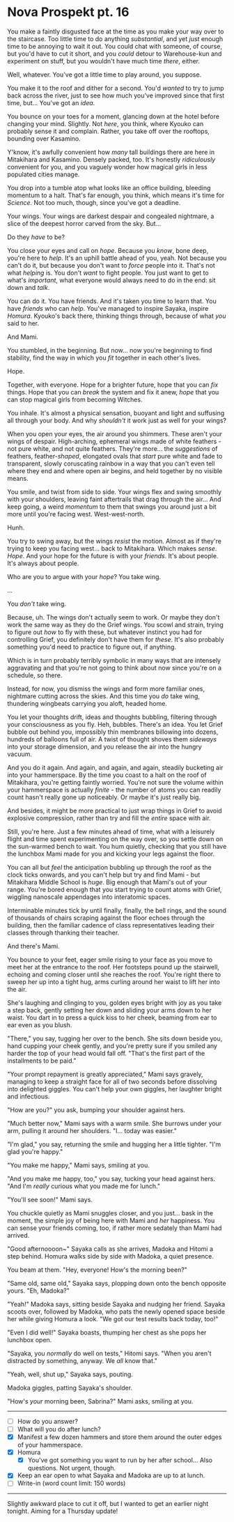 # Nova Prospekt pt. 16

You make a faintly disgusted face at the time as you make your way over to the staircase. Too little time to do anything *substantial*, and yet *just* enough time to be annoying to wait it out. You could chat with someone, of course, but you'd have to cut it short, and you *could* detour to Warehouse-kun and experiment on stuff, but you wouldn't have much time *there*, either.

Well, whatever. You've got a little time to play around, you suppose.

You make it to the roof and dither for a second. You'd *wanted* to try to jump back across the river, just to see how much you've improved since that first time, but... You've got an *idea*.

You bounce on your toes for a moment, glancing down at the hotel before changing your mind. Slightly. Not *here*, you think, where Kyouko can probably sense it and complain. Rather, you take off over the rooftops, bounding over Kasamino.

Y'know, it's awfully convenient how *many* tall buildings there are here in Mitakihara and Kasamino. Densely packed, too. It's honestly *ridiculously* convenient for you, and you vaguely wonder how magical girls in less populated cities manage.

You drop into a tumble atop what looks like an office building, bleeding momentum to a halt. That's far enough, you think, which means it's time for *Science*. Not too much, though, since you've got a deadline.

Your wings. Your wings are darkest despair and congealed nightmare, a slice of the deepest horror carved from the sky. But...

Do they *have* to be?

You close your eyes and call on *hope*. Because you *know*, bone deep, you're here to *help*. It's an uphill battle ahead of you, yeah. Not because you can't do it, but because you don't want to *force* people into it. That's not what *helping* is. You don't *want* to fight people. You just want to get to what's *important*, what everyone would always need to do in the end: sit down and *talk*.

You can do it. You have friends. And it's taken you time to learn that. You have *friends* who can *help*. You've managed to inspire Sayaka, inspire *Homura*. Kyouko's back there, thinking things through, because of what *you* said to her.

And Mami.

You stumbled, in the beginning. But now\... now you're beginning to find stability, find the way in which you *fit* together in each other's lives.

Hope.

Together, with everyone. Hope for a brighter future, hope that you can *fix* things. Hope that you can *break* the system and fix it anew, *hope* that you can stop magical girls from becoming Witches.

You inhale. It's almost a physical sensation, buoyant and light and suffusing all through your body. And why *shouldn't* it work just as well for your wings?

When you open your eyes, the air around you shimmers. These aren't your wings of despair. High-arching, ephemeral wings made of white feathers - not pure white, and not quite feathers. They're more... the *suggestions* of feathers, feather-*shaped*, elongated ovals that *start* pure white and fade to transparent, slowly coruscating rainbow in a way that you can't even tell where they end and where open air begins, and held together by no visible means.

You smile, and twist from side to side. Your wings flex and swing smoothly with your shoulders, leaving faint aftertrails that drag through the air... And keep going, a weird *momentum* to them that swings you around just a bit more until you're facing west. West-west-north.

Hunh.

You try to swing away, but the wings *resist* the motion. Almost as if they're trying to keep you facing west... back to Mitakihara. Which makes *sense*. *Hope*. And your hope for the future is with your *friends*. It's about people. It's always about people.

Who are you to argue with your *hope*? You take wing.

...

You *don't* take wing.

Because, uh. The wings don't actually seem to work. Or maybe they don't work the same way as they do the Grief wings. You scowl and strain, trying to figure out *how* to fly with these, but whatever instinct you had for controlling Grief, you definitely don't have them for *these*. It's also probably something you'd need to practice to figure out, if anything.

Which is in turn probably terribly symbolic in many ways that are intensely aggravating and that you're not going to think about now since you're on a schedule, so there.

Instead, for now, you dismiss the wings and form more familiar ones, nightmare cutting across the skies. And this time you *do* take wing, thundering wingbeats carrying you aloft, headed home.

You let your thoughts drift, ideas and thoughts bubbling, filtering through your consciousness as you fly. Heh, bubbles. There's an idea. You let Grief bubble out behind you, impossibly thin membranes billowing into dozens, hundreds of balloons full of air. A twist of thought shoves them *sideways* into your storage dimension, and you release the air into the hungry vacuum.

And you do it again. And again, and again, and again, steadily bucketing air into your hammerspace. By the time you coast to a halt on the roof of Mitakihara, you're getting faintly worried. You're not sure the volume within your hammerspace is actually *finite* - the number of atoms you can readily count hasn't really gone up noticeably. Or maybe it's just really big.

And besides, it might be more practical to just wrap things in Grief to avoid explosive compression, rather than try and fill the *entire* space with air.

Still, you're here. Just a few minutes ahead of time, what with a leisurely flight and time spent experimenting on the way over, so you settle down on the sun-warmed bench to wait. You hum quietly, checking that you still have the lunchbox Mami made for you and kicking your legs against the floor.

You can all but *feel* the anticipation bubbling up through the roof as the clock ticks onwards, and you can't help but try and find Mami - but Mitakihara Middle School is *huge*. Big enough that Mami's out of your range. You're bored enough that you start trying to count atoms with Grief, wiggling nanoscale appendages into interatomic spaces.

Interminable minutes tick by until finally, finally, the bell rings, and the sound of thousands of chairs scraping against the floor echoes through the building, then the familiar cadence of class representatives leading their classes through thanking their teacher.

And there's Mami.

You bounce to your feet, eager smile rising to your face as you move to meet her at the entrance to the roof. Her footsteps pound up the stairwell, echoing and coming closer until she reaches the roof. You're right there to sweep her up into a tight hug, arms curling around her waist to lift her into the air.

She's laughing and clinging to you, golden eyes bright with joy as you take a step back, gently setting her down and sliding your arms down to her waist. You dart in to press a quick kiss to her cheek, beaming from ear to ear even as you blush.

"There," you say, tugging her over to the bench. She sits down beside you, hand cupping your cheek gently, and you're pretty sure if you smiled any harder the top of your head would fall off. "That's the first part of the installments to be paid."

"Your prompt repayment is greatly appreciated," Mami says gravely, managing to keep a straight face for all of two seconds before dissolving into delighted giggles. You can't help your own giggles, her laughter bright and infectious.

"How are you?" you ask, bumping your shoulder against hers.

"Much better now," Mami says with a warm smile. She burrows under your arm, pulling it around her shoulders. "I... today was easier."

"I'm glad," you say, returning the smile and hugging her a little tighter. "I'm glad you're happy."

"You make me happy," Mami says, smiling at you.

"And you make me happy, too," you say, tucking your head against hers. "And I'm *really* curious what you made me for lunch."

"You'll see soon!" Mami says.

You chuckle quietly as Mami snuggles closer, and you just... bask in the moment, the simple joy of being here with Mami and *her* happiness. You can sense your friends coming, too, if rather more sedately than Mami had arrived.

"Good afternoooon\~" Sayaka calls as she arrives, Madoka and Hitomi a step behind. Homura walks side by side with Madoka, a quiet presence.

You beam at them. "Hey, everyone! How's the morning been?"

"Same old, same old," Sayaka says, plopping down onto the bench opposite yours. "Eh, Madoka?"

"Yeah!" Madoka says, sitting beside Sayaka and nudging her friend. Sayaka scoots over, followed by Madoka, who pats the newly opened space beside her while giving Homura a look. "We got our test results back today, too!"

"Even I did well!" Sayaka boasts, thumping her chest as she pops her lunchbox open.

"Sayaka, you *normally* do well on tests," Hitomi says. "When you aren't distracted by something, anyway. We *all* know that."

"Yeah, well, shut up," Sayaka says, pouting.

Madoka giggles, patting Sayaka's shoulder.

"How's *your* morning been, Sabrina?" Mami asks, smiling at you.

---

- [ ] How do you answer?
- [ ] What will you do after lunch?
- [x] Manifest a few dozen hammers and store them around the outer edges of your hammerspace.
- [x] Homura
  - [x] You've got something you want to run by her after school... Also questions. Not urgent, though.
- [x] Keep an ear open to what Sayaka and Madoka are up to at lunch.
- [ ] Write-in (word count limit: 150 words)

---

Slightly awkward place to cut it off, but I wanted to get an earlier night tonight. Aiming for a Thursday update!
